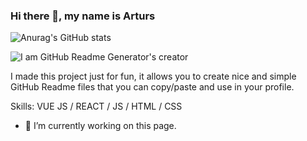 ### Hi there 👋, my name is Arturs
![Anurag's GitHub stats](https://github-readme-stats.vercel.app/api?username=anuraghazra&hide=contribs,prs)

![I am GitHub Readme Generator's creator](https://arturssmirnovs.github.io/github-profile-readme-generator/images/banner.png)

I made this project just for fun, it allows you to create nice and simple GitHub Readme files that you can copy/paste and use in your profile.

Skills: VUE JS / REACT / JS / HTML / CSS

- 🔭 I’m currently working on this page. 
